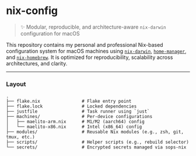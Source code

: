 # nix-config

> ✨ Modular, reproducible, and architecture-aware `nix-darwin` configuration for macOS

This repository contains my personal and professional Nix-based configuration system for macOS machines using [`nix-darwin`](https://github.com/LnL7/nix-darwin), [`home-manager`](https://github.com/nix-community/home-manager), and [`nix-homebrew`](https://github.com/zhaofengli/nix-homebrew). It is optimized for reproducibility, scalability across architectures, and clarity.

---

### Layout

```console
.
├── flake.nix                # Flake entry point
├── flake.lock               # Locked dependencies
├── justfile                 # Task runner using `just`
├── machines/                # Per-device configurations
│   ├── maelito-arm.nix      # M1/M2 (aarch64) config
│   └── maelito-x86.nix      # Intel (x86_64) config
├── modules/                 # Reusable Nix modules (e.g., zsh, git, tmux, etc.)
├── scripts/                 # Helper scripts (e.g., rebuild selector)
└── secrets/                 # Encrypted secrets managed via sops-nix
```
